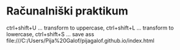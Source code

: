 # Računalniški praktikum
ctrl+shift+U ... transform to uppercase,
ctrl+shift+L ... transform to lowercase,
ctrl+shift+S ... save ass
file:///C:/Users/Pija%20Galof/pijagalof.github.io/index.html
